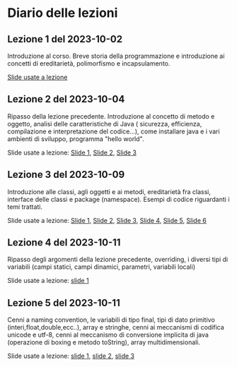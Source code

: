 # Diario delle lezioni
## Lezione 1 del 2023-10-02
Introduzione al corso. Breve storia della programmazione e introduzione ai concetti di ereditarietà, polimorfismo e incapsulamento.

[Slide usate a lezione](http://art.uniroma2.it/teaching/lmp/part_I/stuff/Introduction.pdf)

## Lezione 2 del 2023-10-04
Ripasso della lezione precedente. Introduzione al concetto di metodo e oggetto, analisi delle caratteristiche di Java ( sicurezza, efficienza, compilazione e interpretazione del codice...), come installare java e i vari ambienti di sviluppo, programma "hello world".

Slide usate a lezione:
[Slide 1](https://docs.oracle.com/javase/tutorial/getStarted/intro/definition.html),
[Slide 2](https://docs.oracle.com/javase/tutorial/getStarted/cupojava/index.html),
[Slide 3](https://docs.oracle.com/javase/tutorial/getStarted/cupojava/netbeans.html)

## Lezione 3 del 2023-10-09
Introduzione alle classi, agli oggetti e ai metodi, ereditarietà fra classi, interface delle classi e package (namespace). Esempi di codice riguardanti i temi trattati.

Slide usate a lezione:
[Slide 1](https://docs.oracle.com/javase/tutorial/java/concepts/),
[Slide 2](https://docs.oracle.com/javase/tutorial/java/concepts/object.html),
[Slide 3](https://docs.oracle.com/javase/tutorial/java/concepts/class.html),
[Slide 4](https://docs.oracle.com/javase/tutorial/java/concepts/inheritance.html),
[Slide 5](https://docs.oracle.com/javase/tutorial/java/concepts/interface.html),
[Slide 6](https://docs.oracle.com/javase/tutorial/java/concepts/package.html)

## Lezione 4 del 2023-10-11
Ripasso degli argomenti della lezione precedente, overriding, i diversi tipi di variabili (campi statici, campi dinamici, parametri, variabili locali)

Slide usate a lezione:
[slide 1](https://docs.oracle.com/javase/tutorial/java/nutsandbolts/variables.html)

## Lezione 5 del 2023-10-11
Cenni a naming convention, le variabili di tipo final, tipi di dato primitivo (interi,float,double,ecc..), array e stringhe, cenni ai meccanismi di codifica unicode e utf-8, cenni al meccanismo di conversione implicita di java (operazione di boxing e metodo toString), array multidimensionali.

Slide usate a lezione:
[slide 1](https://docs.oracle.com/javase/tutorial/java/nutsandbolts/variables.html),
[slide 2](https://docs.oracle.com/javase/tutorial/java/nutsandbolts/datatypes.html),
[slide 3](https://docs.oracle.com/javase/tutorial/java/nutsandbolts/arrays.html)
